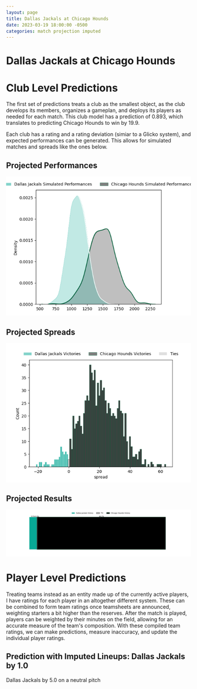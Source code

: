 ```yaml
---  
layout: page  
title: Dallas Jackals at Chicago Hounds  
date: 2023-03-19 18:00:00 -0500  
categories: match projection imputed  
---
```

# Dallas Jackals at Chicago Hounds

# Club Level Predictions


The first set of predictions treats a club as the smallest object, as the club develops its members, organizes a gameplan, and deploys its players as needed for each match. This club model has a prediction of 0.893, which translates to predicting Chicago Hounds to win by 19.9.

Each club has a rating and a rating deviation (simiar to a Glicko system), and expected performances can be generated. This allows for simulated matches and spreads like the ones below.
## Projected Performances


![Projected Performances](plots/performances_2023-03-19-ChicagoHounds-DallasJackals.png)
## Projected Spreads


![Projected Spreads](plots/spreads_2023-03-19-ChicagoHounds-DallasJackals.png)
## Projected Results


![Projected Results](plots/resultbar_2023-03-19-ChicagoHounds-DallasJackals.png)
# Player Level Predictions


Treating teams instead as an entity made up of the currently active players, I have ratings for each player in an altogether different system. These can be combined to form team ratings once teamsheets are announced, weighting starters a bit higher than the reserves. After the match is played, players can be weighted by their minutes on the field, allowing for an accurate measure of the team's composition. With these compiled team ratings, we can make predictions, measure inaccuracy, and update the individual player ratings.
## Prediction with Imputed Lineups: Dallas Jackals by 1.0


Dallas Jackals by 5.0 on a neutral pitch

